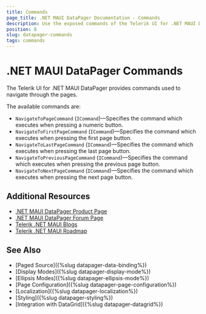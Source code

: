 ```yaml
---
title: Commands
page_title: .NET MAUI DataPager Documentation - Commands
description: Use the exposed commands of the Telerik UI for .NET MAUI DataPager to navigate throught the pages.
position: 8
slug: datapager-commands
tags: commands
---
```


# .NET MAUI DataPager Commands

The Telerik UI for .NET MAUI DataPager provides commands used to navigate through the pages.

The available commands are:

* `NavigateToPageCommand` (`ICommand`)&mdash;Specifies the command which executes when pressing a numeric button.
* `NavigateToFirstPageCommand` (`ICommand`)&mdash;Specifies the command which executes when pressing the first page button.
* `NavigateToLastPageCommand` (`ICommand`)&mdash;Specifies the command which executes when pressing the last page button.
* `NavigateToPreviousPageCommand` (`ICommand`)&mdash;Specifies the command which executes when pressing the previous page button.
* `NavigateToNextPageCommand` (`ICommand`)&mdash;Specifies the command which executes when pressing the next page button.

## Additional Resources

- [.NET MAUI DataPager Product Page](https://www.telerik.com/maui-ui/datagrid)
- [.NET MAUI DataPager Forum Page](https://www.telerik.com/forums/maui?tagId=1801)
- [Telerik .NET MAUI Blogs](https://www.telerik.com/blogs/mobile-net-maui)
- [Telerik .NET MAUI Roadmap](https://www.telerik.com/support/whats-new/maui-ui/roadmap)

## See Also

- [Paged Source]({%slug datapager-data-binding%})
- [Display Modes]({%slug datapager-display-mode%})
- [Ellipsis Modes]({%slug datapager-ellipsis-mode%})
- [Page Configuration]({%slug datapager-page-configuration%})
- [Localization]({%slug datapager-localization%})
- [Styling]({%slug datapager-styling%})
- [Integration with DataGrid]({%slug datapager-datagrid%})